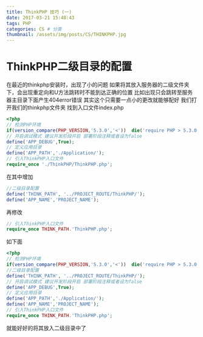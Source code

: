 ```yaml
---
title: ThinkPHP 技巧 (一)
date: 2017-03-21 15:48:43
tags: PHP
categories: CS # 分类
thumbnail: /assets/img/posts/CS/THINKPHP.jpg
---
```

# ThinkPHP二级目录的配置
在最近的thinkphp安装时，出现了小的问题
如果将其放入服务器的二级文件夹下，会出现重定向和U方法跳转时不能到达正确的位置
比如出现只会跳转至服务器主目录下面产生404error错误
其实这个只需要一点小的更改就能够配好
我们打开我们的thinkphp文件夹
找到入口文件index.php
```php
<?php
// 检测PHP环境
if(version_compare(PHP_VERSION,'5.3.0','<'))  die('require PHP > 5.3.0 !');
// 开启调试模式 建议开发阶段开启 部署阶段注释或者设为false
define('APP_DEBUG',True);
// 定义应用目录
define('APP_PATH','./Application/');
// 引入ThinkPHP入口文件
require_once './ThinkPHP/ThinkPHP.php';
```
在其中增加
```php
//二级目录配置
define('THINK_PATH', '../PROJECT_ROUTE/ThinkPHP/');
define('APP_NAME','PROJECT_NAME');
```
再修改
```php
// 引入ThinkPHP入口文件
require_once THINK_PATH.'ThinkPHP.php';
```
如下面
```php
<?php
// 检测PHP环境
if(version_compare(PHP_VERSION,'5.3.0','<'))  die('require PHP > 5.3.0 !');
//二级目录配置
define('THINK_PATH', '../PROJECT_ROUTE/ThinkPHP/');
// 开启调试模式 建议开发阶段开启 部署阶段注释或者设为false
define('APP_DEBUG',True);
// 定义应用目录
define('APP_PATH','./Application/');
define('APP_NAME','PROJECT_NAME');
// 引入ThinkPHP入口文件
require_once THINK_PATH.'ThinkPHP.php';
```
就能好好的将其放入二级目录中了